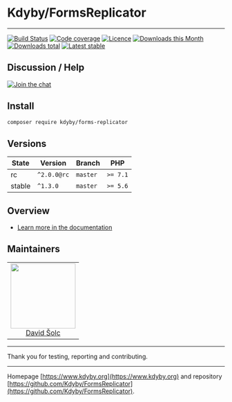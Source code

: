 # Kdyby/FormsReplicator

-----

[![Build Status](https://img.shields.io/travis/Kdyby/FormsReplicator.svg?style=flat-square)](https://travis-ci.org/Kdyby/FormsReplicator)
[![Code coverage](https://img.shields.io/coveralls/Kdyby/FormsReplicator.svg?style=flat-square)](https://coveralls.io/github/Kdyby/FormsReplicator)
[![Licence](https://img.shields.io/packagist/l/kdyby/forms-replicator.svg?style=flat-square)](https://packagist.org/packages/kdyby/forms-replicator)
[![Downloads this Month](https://img.shields.io/packagist/dm/kdyby/forms-replicator.svg?style=flat-square)](https://packagist.org/packages/kdyby/forms-replicator)
[![Downloads total](https://img.shields.io/packagist/dt/kdyby/forms-replicator.svg?style=flat-square)](https://packagist.org/packages/kdyby/forms-replicator)
[![Latest stable](https://img.shields.io/packagist/v/kdyby/forms-replicator.svg?style=flat-square)](https://packagist.org/packages/kdyby/forms-replicator)

## Discussion / Help

[![Join the chat](https://img.shields.io/gitter/room/Kdyby/Help.svg?style=flat-square)](https://gitter.im/Kdyby/Help)

## Install

```sh
composer require kdyby/forms-replicator
```

## Versions

| State       | Version      | Branch   | PHP      |
|-------------|--------------|----------|----------|
| rc          | `^2.0.0@rc`  | `master` | `>= 7.1` |
| stable      | `^1.3.0`     | `master` | `>= 5.6` |

## Overview

- [Learn more in the documentation](https://github.com/Kdyby/FormsReplicator/blob/master/docs/en/index.md)

## Maintainers

<table>
  <tbody>
    <tr>
      <td align="center">
        <a href="https://github.com/solcik">
            <img width="150" height="150" src="https://avatars2.githubusercontent.com/u/1543737?s=460&v=4">
        </a>
        </br>
        <a href="https://github.com/solcik">David Šolc</a>
      </td>
    </tr>
  </tbody>
</table>

-----

Thank you for testing, reporting and contributing.

-----

Homepage [https://www.kdyby.org](https://www.kdyby.org) and repository [https://github.com/Kdyby/FormsReplicator](https://github.com/Kdyby/FormsReplicator).
